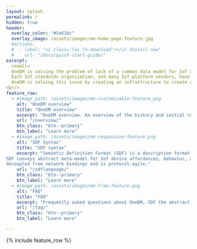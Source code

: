 ```yaml
---
layout: splash
permalink: /
hidden: true
header:
  overlay_color: "#5e616c"
  overlay_image: /assets/images/mm-home-page-feature.jpg
  #actions:
  #  - label: "<i class='fas fa-download'></i> Install now"
  #    url: "/docs/quick-start-guide/"
excerpt: 
  <small>
  OneDM is solving the problem of lack of a common data model for IoT and IoT devices. 
  Each IoT standards organization, and many IoT platform vendors, have created their own version of an IoT data model framework, each with a bespoke meta-model and representation language.<br/>
  OneDM is solving this issue by creating an infrastructure to create abstract data models.
<br/>
feature_row:
  - #image_path: /assets/images/mm-customizable-feature.png
    alt: "OneDM overview"
    title: "OneDM overview"
    excerpt: "OneDM overview. An overview of the history and initial results of OneDM."
    url: "/overview/"
    btn_class: "btn--primary"
    btn_label: "Learn more"
  - #image_path: /assets/images/mm-responsive-feature.png
    alt: "SDF Syntax"
    title: "SDF syntax"
    excerpt: "Semantic Definition Format (SDF) is a description format to describe abstract data models.
SDF conveys abstract meta-model for IoT device affordances, behavior, and context
decoupled from network bindings and is protocol-agile."
    url: "/sdflanguage/"
    btn_class: "btn--primary"
    btn_label: "Learn more"
  - #image_path: /assets/images/mm-free-feature.png
    alt: "FAQ"
    title: "FAQ"
    excerpt: "Frequently asked questions about OneDM, SDF the abstract data modeling definition."
    url: "/faq/"
    btn_class: "btn--primary"
    btn_label: "Learn more"      

---
```


{% include feature_row %}